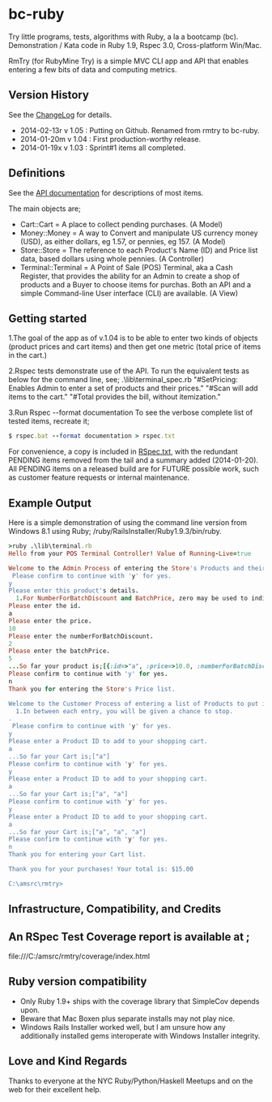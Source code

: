 bc-ruby
=======

Try little programs, tests, algorithms with Ruby, a la a bootcamp (bc).
Demonstration / Kata code in Ruby 1.9, Rspec 3.0, Cross-platform Win/Mac.

RmTry (for RubyMine Try) is a simple MVC CLI app and API that enables entering a few bits of data and computing metrics.

Version History
---------------
See the [ChangeLog] for details. 

* 2014-02-13r v 1.05 : Putting on Github. Renamed from rmtry to bc-ruby.
* 2014-01-20m v 1.04 : First production-worthy release.
* 2014-01-19x v 1.03 : Sprint#1 items all completed.

[ChangeLog]: file:///C:/amsrc/rmtry/changelog.md "Details of version history and ticket log in project root folder."


Definitions
-----------
See the [API documentation] for descriptions of most items. 

The main objects are;
*    Cart::Cart = A place to collect pending purchases. (A Model)
*    Money::Money = A way to Convert and manipulate US currency money (USD), as either dollars, eg 1.57, or pennies, eg 157. (A Model)
*    Store::Store = The reference to each Product's Name (ID) and Price list data, based dollars using whole pennies. (A Controller)
*    Terminal::Terminal = A Point of Sale (POS) Terminal, aka a Cash Register, that provides the ability for an Admin to create a shop of products and a Buyer to choose items for purchas. Both an API and a simple Command-line User interface (CLI) are available. (A View)

[API documentation]: file:///C:/amsrc/rmtry/doc/index.html "RDoc API Documentation at ./doc"


Getting started
---------------

1.The goal of the app as of v.1.04 is to be able to enter two kinds of objects (product prices and cart items) and then get one metric (total price of items in the cart.)

2.Rspec tests demonstrate use of the API. To run the equivalent tests as below for the command line, see; 
.\lib\terminal_spec.rb 
"#SetPricing: Enables Admin to enter a set of products and their prices."
"#Scan will add items to the cart."
"#Total provides the bill, without itemization."

3.Run Rspec --format documentation 
To see the verbose complete list of tested items, recreate it; 
```ruby
$ rspec.bat --format documentation > rspec.txt
```
For convenience, a copy is included in [RSpec.txt], with the redundant PENDING items removed from the tail and a summary added (2014-01-20). All PENDING items on a released build are for FUTURE possible work, such as customer feature requests or internal maintenance.

[RSpec.txt]: file:///C:/amsrc/rmtry/rspec.txt "RSpec verbose listing."


Example Output
---------------

Here is a simple demonstration of using the command line version from Windows 8.1 using Ruby;
/ruby/RailsInstaller/Ruby1.9.3/bin/ruby.

```ruby
>ruby .\lib\terminal.rb
Hello from your POS Terminal Controller! Value of Running-Live=true

Welcome to the Admin Process of entering the Store's Products and their Prices.
 Please confirm to continue with 'y' for yes.
y
Please enter this product's details.
  1.For NumberForBatchDiscount and BatchPrice, zero may be used to indicate no discounts are available.
Please enter the id.
a
Please enter the price.
10
Please enter the numberForBatchDiscount.
2
Please enter the batchPrice.
5
...So far your product is;[{:id=>"a", :price=>10.0, :numberForBatchDiscount=>2, :batchPrice=>5.0}]
Please confirm to continue with 'y' for yes.
n
Thank you for entering the Store's Price list.

Welcome to the Customer Process of entering a list of Products to put in the Cart for purchase.
  1.In between each entry, you will be given a chance to stop.
.
 Please confirm to continue with 'y' for yes.
y
Please enter a Product ID to add to your shopping cart.
a
...So far your Cart is;["a"]
Please confirm to continue with 'y' for yes.
y
Please enter a Product ID to add to your shopping cart.
a
...So far your Cart is;["a", "a"]
Please confirm to continue with 'y' for yes.
y
Please enter a Product ID to add to your shopping cart.
a
...So far your Cart is;["a", "a", "a"]
Please confirm to continue with 'y' for yes.
n
Thank you for entering your Cart list.

Thank you for your purchases! Your total is: $15.00

C:\amsrc\rmtry>
```


Infrastructure, Compatibility, and Credits
------------------------------------------

## An RSpec Test Coverage report is available at ; 
file:///C:/amsrc/rmtry/coverage/index.html


## Ruby version compatibility

* Only Ruby 1.9+ ships with the coverage library that SimpleCov depends upon. 
* Beware that Mac Boxen plus separate installs may not play nice.
* Windows Rails Installer worked well, but I am unsure how any additionally installed gems interoperate with Windows Installer integrity.

## Love and Kind Regards

Thanks to everyone at the NYC Ruby/Python/Haskell Meetups and on the web for their excellent help.

